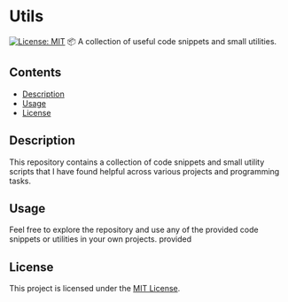 # Utils
[![License: MIT](https://img.shields.io/badge/License-MIT-yellow.svg)](https://opensource.org/licenses/MIT)
📦 A collection of useful code snippets and small utilities.
## Contents
- [Description](#description)
- [Usage](#usage)
- [License](#license)
## Description
This repository contains a collection of code snippets and small utility scripts that I have found helpful across various projects and programming tasks.
## Usage
Feel free to explore the repository and use any of the provided code snippets or utilities in your own projects.
provided 
## License
This project is licensed under the [MIT License](LICENSE).
